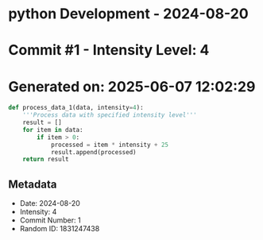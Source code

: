 ﻿# python Development - 2024-08-20
# Commit #1 - Intensity Level: 4
# Generated on: 2025-06-07 12:02:29
```python
def process_data_1(data, intensity=4):
    '''Process data with specified intensity level'''
    result = []
    for item in data:
        if item > 0:
            processed = item * intensity + 25
            result.append(processed)
    return result
```
## Metadata
- Date: 2024-08-20
- Intensity: 4
- Commit Number: 1
- Random ID: 1831247438
